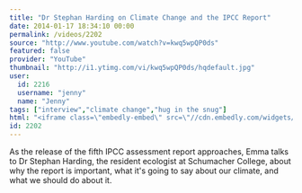 ```yaml
---
title: "Dr Stephan Harding on Climate Change and the IPCC Report"
date: 2014-01-17 18:34:10 00:00
permalink: /videos/2202
source: "http://www.youtube.com/watch?v=kwq5wpQP0ds"
featured: false
provider: "YouTube"
thumbnail: "http://i1.ytimg.com/vi/kwq5wpQP0ds/hqdefault.jpg"
user:
  id: 2216
  username: "jenny"
  name: "Jenny"
tags: ["interview","climate change","hug in the snug"]
html: "<iframe class=\"embedly-embed\" src=\"//cdn.embedly.com/widgets/media.html?src=http%3A%2F%2Fwww.youtube.com%2Fembed%2Fkwq5wpQP0ds%3Fwmode%3Dtransparent%26feature%3Doembed&url=http%3A%2F%2Fwww.youtube.com%2Fwatch%3Fv%3Dkwq5wpQP0ds&image=http%3A%2F%2Fi1.ytimg.com%2Fvi%2Fkwq5wpQP0ds%2Fhqdefault.jpg&key=950020ba825211e1a0764040d3dc5c07&type=text%2Fhtml&schema=youtube\" width=\"854\" height=\"480\" scrolling=\"no\" frameborder=\"0\" allowfullscreen></iframe>"
id: 2202
---
```


As the release of the fifth IPCC assessment report approaches, Emma talks to Dr Stephan Harding, the resident ecologist at Schumacher College, about why the report is important, what it's going to say about our climate, and what we should do about it.